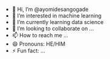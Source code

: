 - 👋 Hi, I’m @ayomidesangogade
- 👀 I’m interested in machine learning 
- 🌱 I’m currently learning data science 
- 💞️ I’m looking to collaborate on ...
- 📫 How to reach me ...
- 😄 Pronouns: HE/HIM
- ⚡ Fun fact: ...

<!---
ayomidesangogade/ayomidesangogade is a ✨ special ✨ repository because its `README.md` (this file) appears on your GitHub profile.
You can click the Preview link to take a look at your changes.
--->
